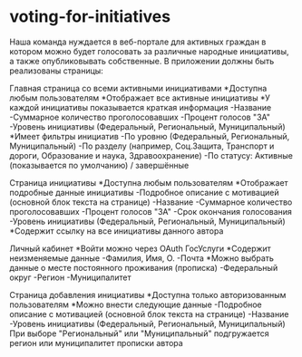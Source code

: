 # voting-for-initiatives
 Наша команда нуждается в веб-портале для активных граждан в котором можно будет голосовать за различные народные инициативы, а также опубликовывать собственные.
В приложении должны быть реализованы страницы:

Главная страница со всеми активными инициативами
 *Доступна любым пользователям
 *Отображает все активные инициативы
 *У каждой инициативы показывается краткая информация
   -Название
   -Суммарное количество проголосовавших
   -Процент голосов "ЗА"
   -Уровень инициативы (Федеральный, Региональный, Муниципальный)
 *Имеет фильтры инициатив
   -По уровню (Федеральный, Региональный, Муниципальный)
   -По разделу (например, Соц.Защита, Транспорт и дороги, Образование и наука, Здравоохранение)
   -По статусу: Активные (показывается по умолчанию) / завершённые

Страница инициативы
 *Доступна любым пользователям
 *Отображает подробные данные инициативы
   -Подробное описание с мотивацией (основной блок текста на странице)
   -Название
   -Суммарное количество проголосовавших
   -Процент голосов "ЗА"
   -Срок окончания голосования
   -Уровень инициативы (Федеральный, Региональный, Муниципальный)
 *Содержит ссылку на все инициативы данного автора

Личный кабинет
 *Войти можно через OAuth ГосУслуги
 *Содержит неизменяемые данные
   -Фамилия, Имя, О.
   -Почта
 *Можно выбрать данные о месте постоянного проживания (прописка)
   -Федеральный округ
   -Регион
   -Муниципалитет

Страница добавления инициативы
 *Доступна только авторизованным пользователям
 *Можно внести следующие данные
   -Подробное описание с мотивацией (основной блок текста на странице)
   -Название
   -Уровень инициативы (Федеральный, Региональный, Муниципальный)
     При выборе "Региональный" или "Муниципальный" подгружается регион или муниципалитет прописки автора

